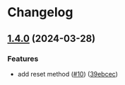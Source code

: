 # Changelog

## [1.4.0](https://github.com/node-modules/ylru/compare/v1.3.2...v1.4.0) (2024-03-28)


### Features

* add reset method ([#10](https://github.com/node-modules/ylru/issues/10)) ([39ebcec](https://github.com/node-modules/ylru/commit/39ebcecbac34f8efd04959bb42cc6b88a9d2bd8a))
